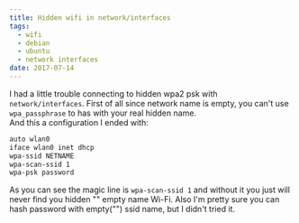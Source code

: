 ```yaml
---
title: Hidden wifi in network/interfaces
tags:
  - wifi
  - debian
  - ubuntu
  - network interfaces
date: 2017-07-14
---
```

I had a little trouble connecting to hidden wpa2 psk with `network/interfaces`. First of all since network name is empty, you can't use `wpa_passphrase` to has with your real hidden name.  
And this a configuration I ended with:

```bash
auto wlan0
iface wlan0 inet dhcp
wpa-ssid NETNAME
wpa-scan-ssid 1
wpa-psk password
```

As you can see the magic line is `wpa-scan-ssid 1` and without it you just will never find you hidden "" empty name Wi-Fi. Also I'm pretty sure you can hash password with empty("") ssid name, but I didn't tried it.
